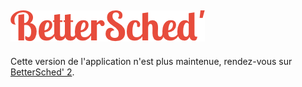 ![Alt BetterSched'](https://github.com/juliendargelos/BetterSched/blob/master/medias/logo.png "BetterSched'")
----
Cette version de l'application n'est plus maintenue, rendez-vous sur [BetterSched' 2](http://www.github.com/juliendargelos/BetterSched2).

